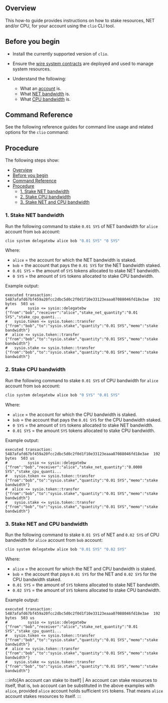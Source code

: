 ## Overview

This how-to guide provides instructions on how to stake resources, NET and/or CPU, for your account using the `clio` CLI tool.

## Before you begin

* Install the currently supported version of `clio`.

* Ensure the [wire system contracts](https://github.com/Wire-Network/wire-system-contracts) are deployed and used to manage system resources.

* Understand the following:
  * What an [account](/docs/introduction/glossary.md#account) is.
  * What [NET bandwidth](/docs/introduction/glossary.md#net) is.
  * What [CPU bandwidth](/docs/introduction/glossary.md#cpu) is.

## Command Reference

See the following reference guides for command line usage and related options for the `clio` command:

## Procedure

The following steps show:

- [Overview](#overview)
- [Before you begin](#before-you-begin)
- [Command Reference](#command-reference)
- [Procedure](#procedure)
  - [1. Stake NET bandwidth](#1-stake-net-bandwidth)
  - [2. Stake CPU bandwidth](#2-stake-cpu-bandwidth)
  - [3. Stake NET and CPU bandwidth](#3-stake-net-and-cpu-bandwidth)

### 1. Stake NET bandwidth

Run the following command to stake `0.01 SYS` of NET bandwidth for `alice` account from `bob` account:

```sh
clio system delegatebw alice bob "0.01 SYS" "0 SYS"
```

Where:

* `alice` = the account for which the NET bandwidth is staked.
* `bob` = the account that pays the `0.01 SYS` for the NET bandwidth staked.
* `0.01 SYS` = the amount of `SYS` tokens allocated to stake NET bandwidth.
* `0 SYS` = the amount of `SYS` tokens allocated to stake CPU bandwidth.

Example output:

```console
executed transaction: 5487afafd67bf459a20fcc2dbc5d0c2f0d1f10e33123eaaa07088046fd18e3ae  192 bytes  503 us
#         sysio <= sysio::delegatebw            {"from":"bob","receiver":"alice","stake_net_quantity":"0.01 SYS","stake_cpu_quanti...
#   sysio.token <= sysio.token::transfer        {"from":"bob","to":"sysio.stake","quantity":"0.01 SYS","memo":"stake bandwidth"}
#  alice <= sysio.token::transfer        {"from":"bob","to":"sysio.stake","quantity":"0.01 SYS","memo":"stake bandwidth"}
#   sysio.stake <= sysio.token::transfer        {"from":"bob","to":"sysio.stake","quantity":"0.01 SYS","memo":"stake bandwidth"}
```

### 2. Stake CPU bandwidth

Run the following command to stake `0.01 SYS` of CPU bandwidth for `alice` account from `bob` account:

```sh
clio system delegatebw alice bob "0 SYS" "0.01 SYS"
```

Where:

* `alice` = the account for which the CPU bandwidth is staked.
* `bob` = the account that pays the `0.01 SYS` for the CPU bandwidth staked.
* `0 SYS` = the amount of `SYS` tokens allocated to stake NET bandwidth.
* `0.01 SYS` = the amount `SYS` tokens allocated to stake CPU bandwidth.

Example output:

```console
executed transaction: 5487afafd67bf459a20fcc2dbc5d0c2f0d1f10e33123eaaa07088046fd18e3ae  192 bytes  503 us
#         sysio <= sysio::delegatebw            {"from":"bob","receiver":"alice","stake_net_quantity":"0.0000 SYS","stake_cpu_quanti...
#   sysio.token <= sysio.token::transfer        {"from":"bob","to":"sysio.stake","quantity":"0.01 SYS","memo":"stake bandwidth"}
#  alice <= sysio.token::transfer        {"from":"bob","to":"sysio.stake","quantity":"0.01 SYS","memo":"stake bandwidth"}
#   sysio.stake <= sysio.token::transfer        {"from":"bob","to":"sysio.stake","quantity":"0.01 SYS","memo":"stake bandwidth"}
```

### 3. Stake NET and CPU bandwidth

Run the following command to stake `0.01 SYS` of NET and `0.02 SYS` of CPU bandwidth for `alice` account from `bob` account:

```sh
clio system delegatebw alice bob "0.01 SYS" "0.02 SYS"
```

Where:

* `alice` = the account for which the NET and CPU bandwidth is staked.
* `bob` = the account that pays `0.01 SYS` for the NET and `0.02 SYS` for the CPU bandwidth staked.
* `0.01 SYS` = the amount of `SYS` tokens allocated to stake NET bandwidth.
* `0.02 SYS` = the amount of `SYS` tokens allocated to stake CPU bandwidth.

Example output:

```console
executed transaction: 5487afafd67bf459a20fcc2dbc5d0c2f0d1f10e33123eaaa07088046fd18e3ae  192 bytes  503 us
#         sysio <= sysio::delegatebw            {"from":"bob","receiver":"alice","stake_net_quantity":"0.01 SYS","stake_cpu_quanti...
#   sysio.token <= sysio.token::transfer        {"from":"bob","to":"sysio.stake","quantity":"0.01 SYS","memo":"stake bandwidth"}
#  alice <= sysio.token::transfer        {"from":"bob","to":"sysio.stake","quantity":"0.01 SYS","memo":"stake bandwidth"}
#   sysio.stake <= sysio.token::transfer        {"from":"bob","to":"sysio.stake","quantity":"0.01 SYS","memo":"stake bandwidth"}
```

:::info[An account can stake to itself]
| An account can stake resources to itself, that is, `bob` account can be substituted in the above examples with `alice`, provided `alice` account holds sufficient `SYS` tokens. That means `alice` account stakes resources to itself.
:::

